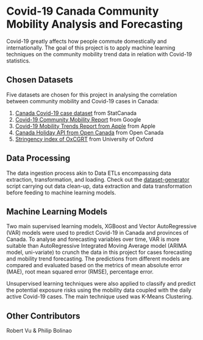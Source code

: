 # Covid-19 Canada Community Mobility Analysis and Forecasting
Covid-19 greatly affects how people commute domestically and internationally. 
The goal of this project is to apply machine learning techniques on the community mobility trend data in relation
with Covid-19 statistics. 


## Chosen Datasets
Five datasets are chosen for this project in analysing the correlation between community mobility
and Covid-19 cases in Canada: 
 1. [Canada Covid-19 case dataset](https://health-infobase.canada.ca/covid-19/visual-data-gallery/) from StatCanada
 2. [Covid-19 Community Mobility Report](https://www.google.com/covid19/mobility/) from Google
 3. [Covid-19 Mobility Trends Report from Apple](https://covid19.apple.com/mobility) from Apple
 4. [Canada Holiday API from Open Canada](https://canada-holidays.ca/api/v1/provinces) from Open Canada
 5. [Stringency index of OxCGRT](https://ourworldindata.org/grapher/covid-stringency-index) from University of Oxford


## Data Processing
The data ingestion process akin to Data ETLs encompassing data extraction, transformation, and loading.
Check out the [dataset-generator](./DataPreprocessing/dataset_generator.py) script carrying out data clean-up, data extraction
and data transformation before feeding to machine learning models.


## Machine Learning Models
Two main supervised learning models, XGBoost and Vector AutoRegressive (VAR) models were used to predict Covid-19 in Canada
and provinces of Canada. To analyse and forecasting variables over time, VAR is more suitable than AutoRegressive Integrated 
Moving Average model (ARIMA model, uni-variate) to crunch the data in this project for cases forecasting and mobility trend 
forecasting. The predictions from different models are compared and evaluated based on the metrics of mean
absolute error (MAE), root mean squared error (RMSE), percentage error.

Unsupervised learning techniques were also applied to classify and predict the potential exposure risks using the mobility
data coupled with the daily active Covid-19 cases. The main technique used was K-Means Clustering.


## Other Contributors
Robert Vu & Philip Bolinao
